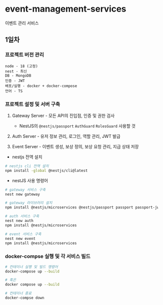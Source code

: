 # event-management-services

이벤트 관리 서비스

## 1일차

### 프로젝트 버전 관리

```
node - 18 (고정)
nest - 최신
DB - MongoDB
인증 - JWT
배포/실행 - docker + docker-compose
언어 - TS
```

### 프로젝트 설정 및 서버 구축

1. Gateway Server - 모든 API의 진입점, 인증 및 권한 검사

   - NestJS의 `@nestjs/passport` `AuthGuard` `RolesGuard` 사용할 것

2. Auth Server - 유저 정보 관리, 로그인, 역할 관리, JWT 발급
3. Event Server - 이벤트 생성, 보상 정의, 보상 요청 관리, 지급 상태 저장

- nestjs 전역 설치

```bash
# nestjs cli 전역 설치
npm install -global @nestjs/cli@latest
```

- nestJS 사용 명령어

```bash
# gateway 서비스 구축
nest new gateway

# gateway 라이브러리 설치
npm install @nestjs/microservices @nestjs/passport passport passport-jwt jsonwebtoken bcrypt

# auth 서비스 구축
nest new auth
npm install @nestjs/microservices

# event 서비스 구축
nest new event
npm install @nestjs/microservices
```

### docker-compse 실행 및 각 서비스 빌드

```bash
# 컨테이너 실행 및 빌드 명령어
docker-compose up --build

# 혹은
docker compose up --build

# 컨테이너 종료
docker-compse down
```

